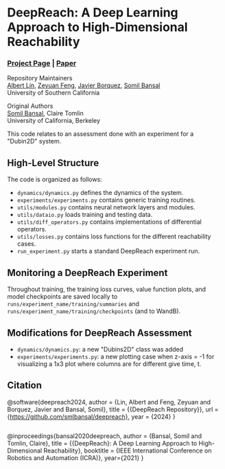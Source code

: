 # DeepReach: A Deep Learning Approach to High-Dimensional Reachability
### [Project Page](http://people.eecs.berkeley.edu/~somil/index.html) | [Paper](https://arxiv.org/pdf/2011.02082.pdf)<br>

Repository Maintainers<br>
[Albert Lin](https://www.linkedin.com/in/albertkuilin/),
[Zeyuan Feng](https://thezeyuanfeng.github.io/),
[Javier Borquez](https://javierborquez.github.io/),
[Somil Bansal](http://people.eecs.berkeley.edu/~somil/index.html)<br>
University of Southern California

Original Authors<br>
[Somil Bansal](http://people.eecs.berkeley.edu/~somil/index.html),
Claire Tomlin<br>
University of California, Berkeley

This code relates to an assessment done with an experiment for a "Dubin2D" system.

## High-Level Structure
The code is organized as follows:
* `dynamics/dynamics.py` defines the dynamics of the system.
* `experiments/experiments.py` contains generic training routines.
* `utils/modules.py` contains neural network layers and modules.
* `utils/dataio.py` loads training and testing data.
* `utils/diff_operators.py` contains implementations of differential operators.
* `utils/losses.py` contains loss functions for the different reachability cases.
* `run_experiment.py` starts a standard DeepReach experiment run.

## Monitoring a DeepReach Experiment
Throughout training, the training loss curves, value function plots, and model checkpoints are saved locally to `runs/experiment_name/training/summaries` and `runs/experiment_name/training/checkpoints` (and to WandB).

## Modifications for DeepReach Assessment
* `dynamics/dynamics.py`: a new "Dubins2D" class was added
* `experiments/experiments.py`: a new plotting case when z-axis = -1 for visualizing a 1x3 plot where columns are for different give time, t.

## Citation
@software{deepreach2024,
  author = {Lin, Albert and Feng, Zeyuan and Borquez, Javier and Bansal, Somil},
  title = {{DeepReach Repository}},
  url = {https://github.com/smlbansal/deepreach},
  year = {2024}
}
```

```
@inproceedings{bansal2020deepreach,
    author = {Bansal, Somil
              and Tomlin, Claire},
    title = {{DeepReach}: A Deep Learning Approach to High-Dimensional Reachability},
    booktitle = {IEEE International Conference on Robotics and Automation (ICRA)},
    year={2021}
}
```

